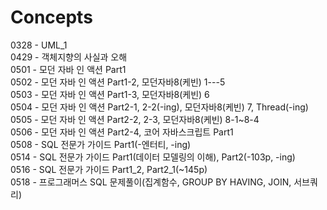 # Concepts

0328 - UML\_1<br>
0429 - 객체지향의 사실과 오해<br>
0501 - 모던 자바 인 액션 Part1<br>
0502 - 모던 자바 인 액션 Part1-2, 모던자바8(케빈) 1---5<br>
0503 - 모던 자바 인 액션 Part1-3, 모던자바8(케빈) 6<br>
0504 - 모던 자바 인 액션 Part2-1, 2-2(-ing), 모던자바8(케빈) 7, Thread(-ing)<br>
0505 - 모던 자바 인 액션 Part2-2, 2-3, 모던자바8(케빈) 8-1~8-4<br>
0506 - 모던 자바 인 액션 Part2-4, 코어 자바스크립트 Part1<br>
0508 - SQL 전문가 가이드 Part1(-엔터티, -ing)<br>
0514 - SQL 전문가 가이드 Part1(데이터 모델링의 이해), Part2(-103p, -ing)<br>
0516 - SQL 전문가 가이드 Part1\_2, Part2\_1(~145p)<br>
0518 - 프로그래머스 SQL 문제풀이(집계함수, GROUP BY HAVING, JOIN, 서브쿼리)<br>
